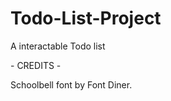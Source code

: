 # Todo-List-Project
A interactable Todo list

<p>- CREDITS -</p>

<p> Schoolbell font by Font Diner.</p>

